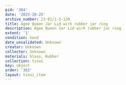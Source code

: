 ```yaml
---
pid: '364'
date: '2023-10-25'
archive_number: 23-01/1-2-120
title: Agee Queen Jar Lid wirh rubber jar ring
description: Agee Queen Jar Lid wirh rubber jar ring
extent: '1'
condition: Good
date_unvalidated: Unknown
creator: Unknown
collector: Unknown
materials: Glass, Rubber
collection: tinui
key: object
order: '363'
layout: tinui_item
---
```

